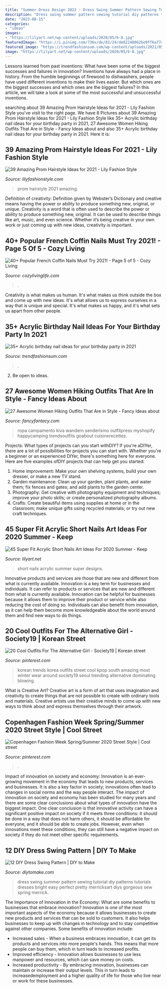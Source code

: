 ```yaml
---
title: "Summer Dress Design 2022 : Dress Swing Summer Pattern Sewing Tutorial Diy Patterns Tutorials Dresses Bright Easy Perfect Pretty Merricksart Diys Gorgeous Sew Spring Merrick"
description: "Dress swing summer pattern sewing tutorial diy patterns tutorials dresses bright easy perfect pretty merricksart diys gorgeous sew spring merrick"
date: "2023-08-15"
categories:
- "ideas"
images:
- "https://lilyart.net/wp-content/uploads/2020/05/6-8.jpg"
featuredImage: "https://i.pinimg.com/736x/de/82/24/de82248062be9ff6a774e66a8fa5ab46.jpg"
featured_image: "https://trendfashionsum.com/wp-content/uploads/2021/05/9-18.jpg"
image: "https://lilyart.net/wp-content/uploads/2020/05/6-8.jpg"
---
```



Lessons learned from past inventions: What have been some of the biggest successes and failures in innovation?
Inventions have always had a place in history. From the humble beginnings of firewood to dishwashers, people have used different inventions to make their lives easier. But which ones are the biggest successes and which ones are the biggest failures? In this article, we will take a look at some of the most successful and unsuccessful inventions.

	

		
searching about 39 Amazing Prom Hairstyle Ideas for 2021 - Lily Fashion Style you've visit to the right page. We have 8 Pictures about 39 Amazing Prom Hairstyle Ideas for 2021 - Lily Fashion Style like 35+ Acrylic birthday nail ideas for your birthday party in 2021, 27 Awesome Women Hiking Outfits That Are in Style - Fancy Ideas about and also 35+ Acrylic birthday nail ideas for your birthday party in 2021. Here it is:
		
    
## 39 Amazing Prom Hairstyle Ideas For 2021 - Lily Fashion Style

<img loading=lazy src="https://lilyfashionstyle.com/wp-content/uploads/2021/03/26-6.jpg" onerror="this.onerror=null;this.src='https://tse2.mm.bing.net/th?id=OIP.PCyJ9I4x3RQ0VZm-Lv8OewHaLH&amp;pid=15.1';" alt="39 Amazing Prom Hairstyle Ideas for 2021 - Lily Fashion Style">

_Source: lilyfashionstyle.com_

>prom hairstyle 2021 amazing. 

	

Definition of creativity: Definition given by Webster’s Dictionary and creative means having the power or ability to produce something new, original, or unique.
Creativity is a word that is often used to describe the power or ability to produce something new, original. It can be used to describe things like art, music, and even science. Whether it’s being creative in your own work or just coming up with new ideas, creativity is important.

    
## 40+ Popular French Coffin Nails Must Try 2021! - Page 5 Of 5 - Cozy Living

<img loading=lazy src="https://cozylivinglife.com/wp-content/uploads/2021/05/22-6.jpg" onerror="this.onerror=null;this.src='https://tse1.mm.bing.net/th?id=OIP.ucruvtJ8y91CTrsUeYeGuwHaLH&amp;pid=15.1';" alt="40+ Popular French Coffin Nails Must Try 2021! - Page 5 of 5 - Cozy Living">

_Source: cozylivinglife.com_

>. 

	

Creativity is what makes us human. It's what makes us think outside the box and come up with new ideas. It's what allows us to express ourselves in a way that is unique and special. It's what makes us happy, and it's what sets us apart from other people.

    
## 35+ Acrylic Birthday Nail Ideas For Your Birthday Party In 2021

<img loading=lazy src="https://trendfashionsum.com/wp-content/uploads/2021/05/9-18.jpg" onerror="this.onerror=null;this.src='https://tse1.mm.bing.net/th?id=OIP.gPNhAcqagwOlHq2xgaPqJQHaLH&amp;pid=15.1';" alt="35+ Acrylic birthday nail ideas for your birthday party in 2021">

_Source: trendfashionsum.com_

>. 

	

2. Be open to ideas.

    
## 27 Awesome Women Hiking Outfits That Are In Style - Fancy Ideas About

<img loading=lazy src="https://fancyfantacy.com/wp-content/uploads/2020/04/Awesome-Women-Hiking-Outfits-That-Are-in-Style-25.jpg" onerror="this.onerror=null;this.src='https://tse2.mm.bing.net/th?id=OIP.3PiSjp0rJPOHsNxYVCjwwQHaLH&amp;pid=15.1';" alt="27 Awesome Women Hiking Outfits That Are in Style - Fancy Ideas about">

_Source: fancyfantacy.com_

>ropa campamento kiva wandern senderismo outfitpress myshopify happycamping trendsoutfits goabout cuisinerecettes. 

	

Projects: What types of projects can you start withDIY?
If you're aDIYer, there are a lot of possibilities for projects you can start with. Whether you're a beginner or an experienced DIYer, there's something here for everyone. Here are five examples ofDIY projects that can help get you started: 
1. Home improvement: Make your own shelving systems, build your own dresser, or make a new TV stand.
2. Garden maintenance: Clean up your garden, plant plants, and water them; fix fences and gates; and add plants to the garden center.
3. Photography: Get creative with photography equipment and techniques; improve your photo skills; or create personalized photography albums.
4. Crafts: Create beautiful items using supplies at home or in the classroom; make unique gifts using recycled materials; or try out new craft techniques.

    
## 45 Super Fit Acrylic Short Nails Art Ideas For 2020 Summer - Keep

<img loading=lazy src="https://lilyart.net/wp-content/uploads/2020/05/6-8.jpg" onerror="this.onerror=null;this.src='https://tse1.mm.bing.net/th?id=OIP.QZ4PsJ70NvQuLdKlorhmqAHaKV&amp;pid=15.1';" alt="45 Super Fit Acrylic Short Nails Art Ideas For 2020 Summer - Keep">

_Source: lilyart.net_

>short nails acrylic summer super designs. 

	

Innovative products and services are those that are new and different from what is currently available.
Innovation is a key term for businesses and individuals. It can refer to products or services that are new and different from what is currently available. Innovation can be helpful for businesses because it allows them to improve their product or service while also reducing the cost of doing so. Individuals can also benefit from innovation, as it can help them become more knowledgeable about the world around them and find new ways to do things.

    
## 20 Cool Outfits For The Alternative Girl - Society19 | Korean Street

<img loading=lazy src="https://i.pinimg.com/736x/14/b9/59/14b9596ef45e64a000f68cb0746ca9ce.jpg" onerror="this.onerror=null;this.src='https://tse4.mm.bing.net/th?id=OIP.LkGYFgAApwVhkCkqUmCyBgHaKm&amp;pid=15.1';" alt="20 Cool Outfits For The Alternative Girl - Society19 | Korean street">

_Source: pinterest.com_

>korean trends korea outfits street cool kpop south amazing most winter wear around society19 seoul trending alternative dominating blowing. 

	

What is Creative Art?
Creative art is a form of art that uses imagination and creativity to create things that are not possible to create with ordinary tools and materials. Creative artists use their creative minds to come up with new ways to think about and express themselves through their artwork.

    
## Copenhagen Fashion Week Spring/Summer 2020 Street Style | Cool Street

<img loading=lazy src="https://i.pinimg.com/736x/de/82/24/de82248062be9ff6a774e66a8fa5ab46.jpg" onerror="this.onerror=null;this.src='https://tse3.mm.bing.net/th?id=OIP.41_RkPmA90Gqtcex4IJ7jwAAAA&amp;pid=15.1';" alt="Copenhagen Fashion Week Spring/Summer 2020 Street Style | Cool street">

_Source: pinterest.com_

>. 

	

Impact of innovation on society and economy:
Innovation is an ever-growing movement in the economy that leads to new products, services and businesses. It is also a key factor in society; innovations often lead to changes in social norms and the way people interact. The impact of innovation on society and economy has been studied for many years and there are some clear conclusions about what types of innovation have the biggest impact. 
One clear conclusion is that innovative activity can have a significant positive impact on society if it meets three conditions: it should be done in a way that does not harm others, it should be affordable for everyone, and it should be able to create jobs. However, even when innovations meet these conditions, they can still have a negative impact on society if they do not meet other specific requirements.

    
## 12 DIY Dress Swing Pattern | DIY To Make

<img loading=lazy src="http://www.diytomake.com/wp-content/uploads/2015/10/swing-dress-tutorial-free-pattern.jpg" onerror="this.onerror=null;this.src='https://tse2.mm.bing.net/th?id=OIP.DjQiKAZfp-jRwP0viwQZKAHaLx&amp;pid=15.1';" alt="12 DIY Dress Swing Pattern | DIY to Make">

_Source: diytomake.com_

>dress swing summer pattern sewing tutorial diy patterns tutorials dresses bright easy perfect pretty merricksart diys gorgeous sew spring merrick. 

	

The Importance of Innovation in the Economy: What are some benefits to businesses that embrace innovation?
Innovation is one of the most important aspects of the economy because it allows businesses to create new products and services that can be sold to customers. It also helps businesses to keep up with changes in technology and to stay competitive against other companies. Some benefits of innovation include: 
- Increased sales - When a business embraces innovation, it can get its products and services into more people's hands. This means that more people can buy them, which in turn leads to increased profits. 
- Improved efficiency - Innovation allows businesses to use less manpower and resources, which can save money on costs. 
- Increased productivity - By embracing innovation, businesses can maintain or increase their output levels. This in turn leads to increasedemployment and a higher quality of life for those who live near or work for these businesses.


